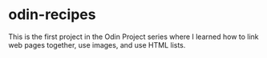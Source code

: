 # odin-recipes
This is the first project in the Odin Project series where I learned how to link web pages together, use images, and use HTML lists.
